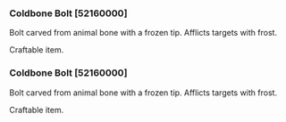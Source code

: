 ### Coldbone Bolt [52160000]

Bolt carved from animal bone with a frozen tip. Afflicts targets with frost.

Craftable item.### Coldbone Bolt [52160000]

Bolt carved from animal bone with a frozen tip. Afflicts targets with frost.

Craftable item.